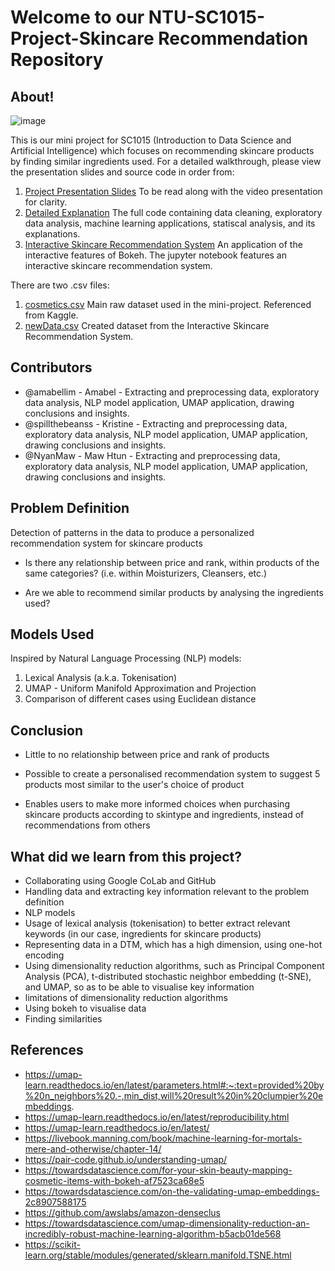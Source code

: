 # Welcome to our NTU-SC1015-Project-Skincare Recommendation Repository

## About!

![image](https://user-images.githubusercontent.com/85445638/164944612-d9bd5723-d2fe-4763-90f8-b637a9e9de8b.png)

This is our mini project for SC1015 (Introduction to Data Science and Artificial Intelligence) which focuses on recommending skincare products by finding similar ingredients used. For a detailed walkthrough, please view the presentation slides and source code in order from:

1. [Project Presentation Slides](https://github.com/NyanMaw/NTU-SC1015-Project-SkincareRecommendation/blob/main/Project%20Presentation%20Slides_Skincare%20Recommendation.pdf) To be read along with the video presentation for clarity.
2. [Detailed Explanation](https://github.com/NyanMaw/NTU-SC1015-Project-SkincareRecommendation/blob/main/Detailed%20Explanation.ipynb) The full code containing data cleaning, exploratory data analysis, machine learning applications, statiscal analysis, and its explanations.
3. [Interactive Skincare Recommendation System](https://github.com/NyanMaw/NTU-SC1015-Project-SkincareRecommendation/blob/main/Interactive%20Skincare%20Recommendation%20System.ipynb) An application of the interactive features of Bokeh. The jupyter notebook features an interactive skincare recommendation system.

There are two .csv files:
1. [cosmetics.csv](https://github.com/NyanMaw/NTU-SC1015-Project-SkincareRecommendation/blob/main/cosmetics.csv) Main raw dataset used in the mini-project. Referenced from Kaggle.
2. [newData.csv](https://github.com/NyanMaw/NTU-SC1015-Project-SkincareRecommendation/blob/main/newData.csv) Created dataset from the Interactive Skincare Recommendation System.
  
## Contributors

- @amabellim - Amabel - Extracting and preprocessing data, exploratory data analysis, NLP model application, UMAP application, drawing conclusions and insights.
- @spillthebeanss - Kristine - Extracting and preprocessing data, exploratory data analysis, NLP model application, UMAP application, drawing conclusions and insights.
- @NyanMaw - Maw Htun - Extracting and preprocessing data, exploratory data analysis, NLP model application, UMAP application, drawing conclusions and insights.

## Problem Definition
Detection of patterns in the data to produce a personalized recommendation system for skincare products

- Is there any relationship between price and rank, within products of the same categories? (i.e. within Moisturizers, Cleansers, etc.)

- Are we able to recommend similar products by analysing the ingredients used?

## Models Used

Inspired by Natural Language Processing (NLP) models:
1. Lexical Analysis (a.k.a. Tokenisation)
2. UMAP - Uniform Manifold Approximation and Projection
3. Comparison of different cases using Euclidean distance

## Conclusion

- Little to no relationship between price and rank of products

- Possible to create a personalised recommendation system to suggest 5 products most similar to the user's choice of product
- Enables users to make more informed choices when purchasing skincare products according to skintype and ingredients, instead of recommendations from others


## What did we learn from this project?

- Collaborating using Google CoLab and GitHub
- Handling data and extracting key information relevant to the problem definition
- NLP models
- Usage of lexical analysis (tokenisation) to better extract relevant keywords (in our case, ingredients for skincare products)
- Representing data in a DTM, which has a high dimension, using one-hot encoding
- Using dimensionality reduction algorithms, such as Principal Component Analysis (PCA), t-distributed stochastic neighbor embedding (t-SNE), and UMAP, so as to be able to visualise key information
- limitations of dimensionality reduction algorithms
- Using bokeh to visualise data
- Finding similarities

## References

- https://umap-learn.readthedocs.io/en/latest/parameters.html#:~:text=provided%20by%20n_neighbors%20.-,min_dist,will%20result%20in%20clumpier%20embeddings.
- https://umap-learn.readthedocs.io/en/latest/reproducibility.html
- https://umap-learn.readthedocs.io/en/latest/
- https://livebook.manning.com/book/machine-learning-for-mortals-mere-and-otherwise/chapter-14/
- https://pair-code.github.io/understanding-umap/
- https://towardsdatascience.com/for-your-skin-beauty-mapping-cosmetic-items-with-bokeh-af7523ca68e5
- https://towardsdatascience.com/on-the-validating-umap-embeddings-2c8907588175
- https://github.com/awslabs/amazon-denseclus
- https://towardsdatascience.com/umap-dimensionality-reduction-an-incredibly-robust-machine-learning-algorithm-b5acb01de568
- https://scikit-learn.org/stable/modules/generated/sklearn.manifold.TSNE.html

